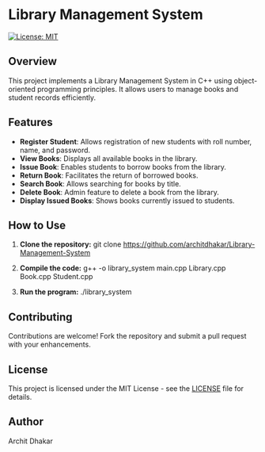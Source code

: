 # Library Management System

[![License: MIT](https://img.shields.io/badge/License-MIT-blue.svg)](https://opensource.org/licenses/MIT)

## Overview

This project implements a Library Management System in C++ using object-oriented programming principles. It allows users to manage books and student records efficiently.

## Features

- **Register Student**: Allows registration of new students with roll number, name, and password.
- **View Books**: Displays all available books in the library.
- **Issue Book**: Enables students to borrow books from the library.
- **Return Book**: Facilitates the return of borrowed books.
- **Search Book**: Allows searching for books by title.
- **Delete Book**: Admin feature to delete a book from the library.
- **Display Issued Books**: Shows books currently issued to students.


## How to Use

1. **Clone the repository:**
git clone https://github.com/architdhakar/Library-Management-System

2. **Compile the code:**
g++ -o library_system main.cpp Library.cpp Book.cpp Student.cpp
3. **Run the program:**
./library_system
## Contributing

Contributions are welcome! Fork the repository and submit a pull request with your enhancements.

## License

This project is licensed under the MIT License - see the [LICENSE](LICENSE) file for details.

## Author

Archit Dhakar  

